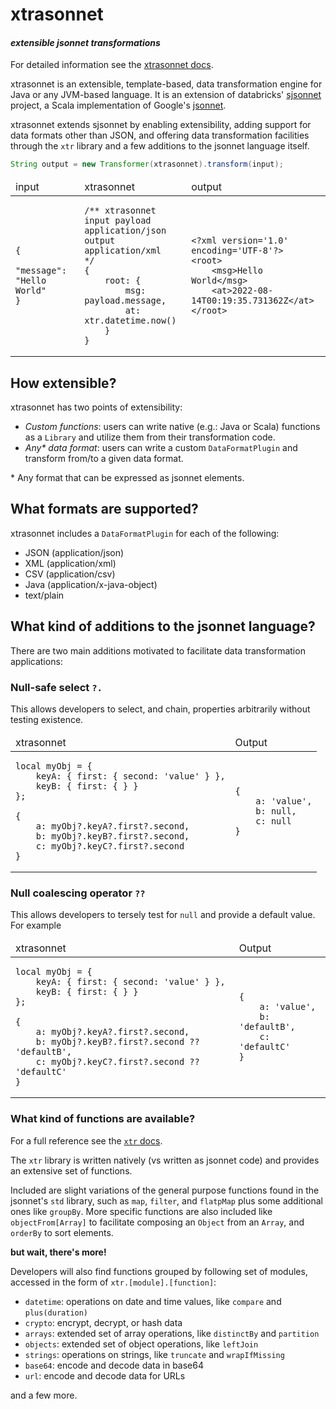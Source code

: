 # xtrasonnet

#### _extensible jsonnet transformations_ 
For detailed information see the [xtrasonnet docs](https://josemontoya.io/xtrasonnet).

xtrasonnet is an extensible, template-based, data transformation engine for Java or any JVM-based language. It is an extension of databricks' [sjsonnet](https://github.com/databricks/sjsonnet) project, a Scala implementation of Google's [jsonnet](https://github.com/google/jsonnet).

xtrasonnet extends sjsonnet by enabling extensibility, adding support for data formats other than JSON, and offering data transformation facilities through the `xtr` library and a few additions to the jsonnet language itself.

```java
String output = new Transformer(xtrasonnet).transform(input);
```

<table>
<thead><tr><td>input</td><td>xtrasonnet</td><td>output</td></tr></thead>
<tbody>
<tr><td>

```
{ 
    "message": "Hello World" 
}
```

</td>
<td>

```
/** xtrasonnet
input payload application/json
output application/xml
*/
{
    root: {
        msg: payload.message,
        at: xtr.datetime.now()
    }
}
```

</td>
<td>

```
<?xml version='1.0' encoding='UTF-8'?>
<root>
	<msg>Hello World</msg>
	<at>2022-08-14T00:19:35.731362Z</at>
</root>
```

</td></tr>
</tbody>
</table>

## How extensible?
xtrasonnet has two points of extensibility:
* _Custom functions_: users can write native (e.g.: Java or Scala) functions as a `Library` and utilize them from their transformation code. 
* _Any* data format_: users can write a custom `DataFormatPlugin` and transform from/to a given data format. 

\* Any format that can be expressed as jsonnet elements.

## What formats are supported?
xtrasonnet includes a `DataFormatPlugin` for each of the following: 
* JSON (application/json)
* XML (application/xml)
* CSV (application/csv)
* Java (application/x-java-object)
* text/plain

## What kind of additions to the jsonnet language?
There are two main additions motivated to facilitate data transformation applications:

### Null-safe select `?.`
This allows developers to select, and chain, properties arbitrarily without testing existence.

<table>
<thead><tr><td>xtrasonnet</td><td>Output</td></tr></thead>
<tbody>
<tr><td>

```jsonnet
local myObj = {
    keyA: { first: { second: 'value' } },
    keyB: { first: { } }
};

{
    a: myObj?.keyA?.first?.second,
    b: myObj?.keyB?.first?.second,
    c: myObj?.keyC?.first?.second
}
```

</td>
<td>

```jsonnet
{
    a: 'value',
    b: null,
    c: null
}
```

</td></tr>
</tbody>
</table>


### Null coalescing operator `??`
This allows developers to tersely test for `null` and provide a default value. For example

<table>
<thead><tr><td>xtrasonnet</td><td>Output</td></tr></thead>
<tbody>
<tr><td>

```jsonnet
local myObj = {
    keyA: { first: { second: 'value' } },
    keyB: { first: { } }
};

{
    a: myObj?.keyA?.first?.second,
    b: myObj?.keyB?.first?.second ?? 'defaultB',
    c: myObj?.keyC?.first?.second ?? 'defaultC'
}
```

</td>
<td>

```jsonnet
{
    a: 'value',
    b: 'defaultB',
    c: 'defaultC'
}
```

</td></tr>
</tbody>
</table>

### What kind of functions are available?

For a full reference see the [`xtr` docs](https://josemontoya.io/xtrasonnet/datasonnet/latest/index.html).

The `xtr` library is written natively (vs written as jsonnet code) and provides an extensive set of functions.

Included are slight variations of the general purpose functions found in the jsonnet's `std` library, such as `map`, `filter`, and `flatpMap` plus some additional ones like `groupBy`. More specific functions are also included like `objectFrom[Array]` to facilitate composing an `Object` from an `Array`, and `orderBy` to sort elements.

**but wait, there's more!**

Developers will also find functions grouped by following set of modules, accessed in the form of `xtr.[module].[function]`:
* `datetime`: operations on date and time values, like `compare` and `plus(duration)`
* `crypto`: encrypt, decrypt, or hash data
* `arrays`: extended set of array operations, like `distinctBy` and `partition`
* `objects`: extended set of object operations, like `leftJoin`
* `strings`: operations on strings, like `truncate` and `wrapIfMissing`
* `base64`: encode and decode data in base64
* `url`: encode and decode data for URLs

and a few more.
